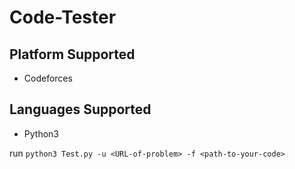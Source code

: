 # Code-Tester
## Platform Supported
- Codeforces
## Languages Supported
- Python3

run `python3 Test.py -u <URL-of-problem> -f <path-to-your-code>`
